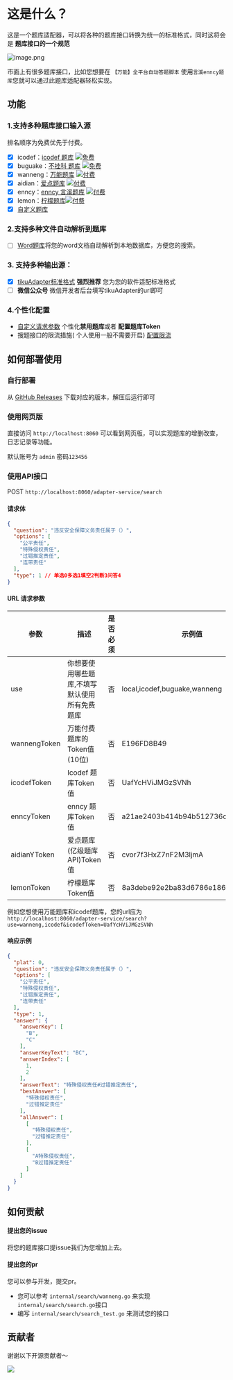 # 这是什么？

这是一个题库适配器，可以将各种的题库接口转换为统一的标准格式，同时这将会是 **题库接口的一个规范**

![image.png](https://img.cdn.apipost.cn/client/user/1010721/avatar/78805a221a988e79ef3f42d7c5bfd41865389e5a65048.png "image.png")

市面上有很多题库接口，比如您想要在 ```【万能】全平台自动答题脚本``` 使用```言溪enncy题库```您就可以通过此题库适配器轻松实现。

## 功能

### 1.支持多种题库接口输入源

排名顺序为免费优先于付费。
- [x] icodef：[icodef 题库](https://q.icodef.com) [![免费](https://img.shields.io/badge/-免费-brightgreen)](url)
- [x] buguake：[不挂科 题库](https://easylearn.baidu.com/edu-page/tiangong/bgklist) [![免费](https://img.shields.io/badge/-免费-brightgreen)](url) 
- [x] wanneng：[万能题库](https://lyck6.cn/pay) [![付费](https://img.shields.io/badge/免费-付费-brightgreen?color=red&labelColor=4c1)](https://lyck6.cn/pay) 
- [x] aidian：[爱点题库](https://www.51aidian.com) [![付费](https://img.shields.io/badge/-付费-red)](https://tk.enncy.cn/) 
- [x] enncy：[enncy 言溪题库](https://tk.enncy.cn/) [![付费](https://img.shields.io/badge/-付费-red)](https://tk.enncy.cn/) 
- [x] lemon：[柠檬题库](https://www.lemtk.xyz)[![付费](https://img.shields.io/badge/-付费-red)](https://www.lemtk.xyz) 
- [x] [自定义题库](https://github.com/DokiDoki1103/tikuAdapter/tree/main/configs#%E8%87%AA%E5%AE%9A%E4%B9%89%E5%A4%96%E9%83%A8%E9%A2%98%E5%BA%93%E9%85%8D%E7%BD%AE)

### 2.支持多种文件自动解析到题库

+ [ ] [Word题库](https://github.com/itihey/tikuAdapter/raw/main/test/test.docx)将您的word文档自动解析到本地数据库，方便您的搜索。

### 3. 支持多种输出源：

+ [x] [tikuAdapter标准格式](https://github.com/itihey/tikuAdapter#%E5%93%8D%E5%BA%94%E7%A4%BA%E4%BE%8B) **强烈推荐**
  您为您的软件适配标准格式
+ [ ] **微信公众号** 微信开发者后台填写tikuAdapter的url即可

### 4.个性化配置

- [自定义请求参数](https://github.com/itihey/tikuAdapter#url-%E8%AF%B7%E6%B1%82%E5%8F%82%E6%95%B0) 个性化**禁用题库**或者
  **配置题库Token**
- 搜题接口的限流措施(
  个人使用一般不需要开启) [配置限流](https://github.com/itihey/tikuAdapter/tree/main/configs#%E9%99%90%E6%B5%81%E9%85%8D%E7%BD%AE)

## 如何部署使用

### 自行部署

从 [GitHub Releases](https://github.com/itihey/tikuAdapter/releases) 下载对应的版本，解压后运行即可

### 使用网页版
直接访问 `http://localhost:8060` 可以看到网页版，可以实现题库的增删改查，日志记录等功能。

默认账号为 `admin` 密码`123456`
### 使用API接口

POST `http://localhost:8060/adapter-service/search`

#### 请求体

```json
{
  "question": "违反安全保障义务责任属于（）",
  "options": [
    "公平责任",
    "特殊侵权责任",
    "过错推定责任",
    "连带责任"
  ],
  "type": 1 // 单选0多选1填空2判断3问答4
}
```

#### URL 请求参数

| 参数             | 描述                      | 是否必须 | 示例值                              | Token获取方式                |
|----------------|-------------------------|------|----------------------------------|--------------------------|
| use            | 你想要使用哪些题库,不填写默认使用所有免费题库 | 否    | local,icodef,buguake,wanneng             |      |
| wannengToken   | 万能付费题库的Token值(10位)      | 否    | E196FD8B49                       | https://lyck6.cn/pay     |
| icodefToken    | Icodef 题库Token值         | 否    | UafYcHViJMGzSVNh                 | 关注微信公众号"一之哥哥"发送"token"获取 |
| enncyToken     | enncy 题库Token值          | 否    | a21ae2403b414b94b512736c30c69940 | https://tk.enncy.cn      |
| aidianYToken   | 爱点题库(亿级题库API)Token值     | 否    | cvor7f3HxZ7nF2M3ljmA             | https://www.51aidian.com |
| lemonToken     | 柠檬题库 Token值             | 否    | 8a3debe92e2ba83d6786e186bef2a424 | https://www.lemtk.xyz    |

例如您想使用万能题库和icodef题库，您的url应为`http://localhost:8060/adapter-service/search?use=wanneng,icodef&icodefToken=UafYcHViJMGzSVNh`

#### 响应示例

```json
{
  "plat": 0,
  "question": "违反安全保障义务责任属于（）",
  "options": [
    "公平责任",
    "特殊侵权责任",
    "过错推定责任",
    "连带责任"
  ],
  "type": 1,
  "answer": {
    "answerKey": [
      "B",
      "C"
    ],
    "answerKeyText": "BC",
    "answerIndex": [
      1,
      2
    ],
    "answerText": "特殊侵权责任#过错推定责任",
    "bestAnswer": [
      "特殊侵权责任",
      "过错推定责任"
    ],
    "allAnswer": [
      [
        "特殊侵权责任",
        "过错推定责任"
      ],
      [
        "A特殊侵权责任",
        "B过错推定责任"
      ]
    ]
  }
}
```

## 如何贡献

#### 提出您的issue

将您的题库接口提issue我们为您增加上去。

#### 提出您的pr

您可以参与开发，提交pr。

- 您可以参考 ```internal/search/wanneng.go``` 来实现 ```internal/search/search.go```接口
- 编写 ```internal/search/search_test.go``` 来测试您的接口

## 贡献者

谢谢以下开源贡献者～

<a href="https://github.com/dokidoki1103/tikuadapter/graphs/contributors">
  <img src="https://contrib.rocks/image?repo=dokidoki1103/tikuAdapter" />
</a>
